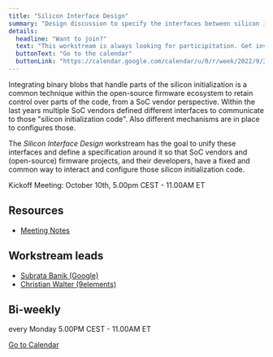 ```yaml
---
title: "Silicon Interface Design"
summary: "Design discussion to specify the interfaces between silicon initialization code and host firmware."
details:
  headline: "Want to join?"
  text: "This workstream is always looking for participitation. Get involved!"
  buttonText: "Go to the calendar"
  buttonLink: "https://calendar.google.com/calendar/u/0/r/week/2022/9/26?eid=MjI1aTI3Mms4OTMzNG81aXU3MnVlMDZuNmxfMjAyMjA5MjZUMTUwMDAwWiBjXzR1ODVkODVlZHNsNzJzMjFxZWJvM2g4cDZzQGc&ctz=Europe/Berlin&sf=true"
---
```

Integrating binary blobs that handle parts of the silicon initialization is a common technique within the open-source firmware ecosystem to retain control over parts of the code, from a SoC vendor perspective. Within the last years multiple SoC vendors defined different interfaces to communicate to those "silicon initialization code". Also different mechanisms are in place to configures those.

The *Silicon Interface Design* workstream has the goal to unify these interfaces and define a specification around it so that SoC vendors and (open-source) firmware projects, and their developers, have a fixed and common way to interact and configure those silicon initialization code.

Kickoff Meeting: October 10th, 5.00pm CEST - 11.00AM ET

## Resources

- [Meeting Notes](#)

## Workstream leads

- [Subrata Banik (Google)](mailto:subratabanik@google.com)
- [Christian Walter (9elements)](mailto:christian.walter@9elements.com)

## Bi-weekly

every Monday 5.00PM CEST - 11.00AM ET

  <a href="https://calendar.google.com/calendar/u/0/r/week/2022/9/26?eid=MjI1aTI3Mms4OTMzNG81aXU3MnVlMDZuNmxfMjAyMjA5MjZUMTUwMDAwWiBjXzR1ODVkODVlZHNsNzJzMjFxZWJvM2g4cDZzQGc&ctz=Europe/Berlin&sf=true" class="button" target="_blank">
    Go to Calendar
  </a>

